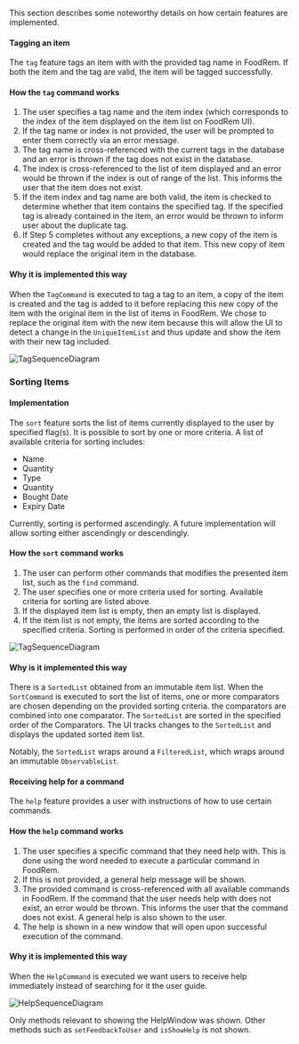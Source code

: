 <!-- markdownlint-disable-file first-line-h1 -->
This section describes some noteworthy details on how certain features are implemented.

#### Tagging an item
The `tag` feature tags an item with with the provided tag name in FoodRem. If both the item and the tag are valid,  the item will be tagged successfully.

#### How the `tag` command works
1. The user specifies a tag name and the item index (which corresponds to the index of the item displayed on the item list on FoodRem UI).
2. If the tag name or index is not provided, the user will be prompted to enter them correctly via an error message.
3. The tag name is cross-referenced with the current tags in the database and an error is thrown if the tag does not exist in the database.
4. The index is cross-referenced to the list of item displayed and an error would be thrown if the index is out of range of the list. This informs the user that the item does not exist.
5. If the item index and tag name are both valid, the item is checked to determine whether that item contains the specified tag. If the specified tag is already contained in the item, an error would be thrown to inform user about the duplicate tag.
6. If Step 5 completes without any exceptions, a new copy of the item is created and the tag would be added to that item. This new copy of item would replace the original item in the database.

#### Why it is implemented this way
When the `TagCommand` is executed to tag a tag to an item, a copy of the item is created and the tag is added to it before replacing this new copy of the item with the original item in the list of items in FoodRem. We chose to replace the original item with the new item because this will allow the UI to detect a change in the `UniqueItemList` and thus update and show the item with their new tag included.

![TagSequenceDiagram](images/TagSequenceDiagram.png)

### Sorting Items

#### Implementation
The `sort` feature sorts the list of items currently displayed to the user by specified flag(s). It is possible to sort by one or more criteria. A list of available criteria for sorting includes:

* Name
* Quantity
* Type
* Quantity
* Bought Date
* Expiry Date

Currently, sorting is performed ascendingly. A future implementation will allow sorting either ascendingly or  descendingly.

#### How the `sort` command works

1. The user can perform other commands that modifies the presented item list, such as the `find` command.
2. The user specifies one or more criteria used for sorting. Available criteria for sorting are listed above.
3. If the displayed item list is empty, then an empty list is displayed.
4. If the item list is not empty, the items are sorted according to the specified criteria. Sorting is performed in order of the criteria specified.

![TagSequenceDiagram](images/SortItemsSequenceDiagram.png)

#### Why is it implemented this way
There is a `SortedList` obtained from an immutable item list. When the `SortCommand` is executed to sort the list of items, one or more comparators are chosen depending on the provided sorting criteria. the comparators are combined into one comparator. The `SortedList`  are sorted in the specified order of the Comparators. The UI tracks changes to the `SortedList` and displays the updated sorted item list.

Notably, the `SortedList` wraps around a `FilteredList`, which wraps around an immutable `ObservableList`.

#### Receiving help for a command
The `help` feature provides a user with instructions of how to use certain commands.

#### How the `help` command works
1. The user specifies a specific command that they need help with. This is done using the word needed to execute a particular command in FoodRem.
2. If this is not provided, a general help message will be shown.
3. The provided command is cross-referenced with all available commands in FoodRem. If the command that the user needs help with does not exist, an error would be thrown. This informs the user that the command does not exist. A general help is also shown to the user.
4. The help is shown in a new window that will open upon successful execution of the command.

#### Why it is implemented this way
When the `HelpCommand` is executed we want users to receive help immediately instead of searching for it the user guide.

![HelpSequenceDiagram](images/HelpSequenceDiagram.png)

Only methods relevant to showing the HelpWindow was shown. Other methods such as `setFeedbackToUser` and `isShowHelp` is not shown.
